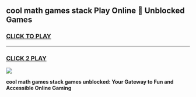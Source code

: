 
## cool math games stack Play Online 👋 Unblocked Games
<h3>
<a href="https://news.freeplayer.one?title=cool_math_games_stack&ref=17CMG">CLICK TO PLAY</a></h3>
<hr>

<h3>
<a href="https://news.freeplayer.one?title=cool_math_games_stack&ref=17CMG">CLICK 2 PLAY</a>
  
</h3>

<a href="https://news.freeplayer.one?title=cool_math_games_stack&ref=17CMG/"><img src="https://clearcache.store/games.png"></a>


**cool math games stack games unblocked: Your Gateway to Fun and Accessible Online Gaming**
